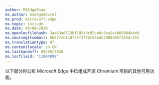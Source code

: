 ```yaml
---
author: MSEdgeTeam
ms.author: msedgedevrel
ms.prod: microsoft-edge
ms.topic: include
ms.date: 09/08/2020
ms.openlocfilehash: 3aa63a0713bf192e3c95ce6c8ca2dc660984bde9
ms.sourcegitcommit: 6b577cb118f34f3ff2c65eab2908b65f155dc151
ms.translationtype: HT
ms.contentlocale: zh-CN
ms.lasthandoff: 09/09/2020
ms.locfileid: "11004099"
---
```

以下部分将公布 Microsoft Edge 中已组成开源 Chromium 项目的其他可用功能。  
